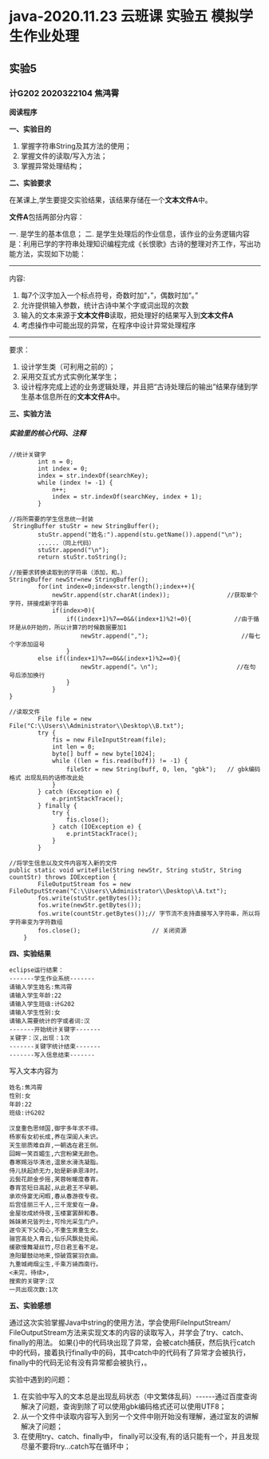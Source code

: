 # java-2020.11.23  云班课  实验五 模拟学生作业处理

## 实验5

### **计G202  2020322104  焦鸿霄**

**阅读程序**

**一、实验目的**

1. 掌握字符串String及其方法的使用；
2. 掌握文件的读取/写入方法；
3. 掌握异常处理结构；

**二、实验要求**

在某课上,学生要提交实验结果，该结果存储在一个**文本文件A**中。

**文件A**包括两部分内容：

一. 是学生的基本信息；
二. 是学生处理后的作业信息，该作业的业务逻辑内容是：利用已学的字符串处理知识编程完成《长恨歌》古诗的整理对齐工作，写出功能方法，实现如下功能：

* * *
内容:

1. 每7个汉字加入一个标点符号，奇数时加“，”，偶数时加“。”
2. 允许提供输入参数，统计古诗中某个字或词出现的次数
3. 输入的文本来源于**文本文件B**读取，把处理好的结果写入到**文本文件A**
4. 考虑操作中可能出现的异常，在程序中设计异常处理程序
* * *
要求：

1. 设计学生类（可利用之前的）；
2. 采用交互式方式实例化某学生；
3. 设计程序完成上述的业务逻辑处理，并且把“古诗处理后的输出”结果存储到学生基本信息所在的**文本文件A**中。

**三、实验方法**

##### 实验里的核心代码、注释


```
//统计关键字
		int n = 0;                     
		int index = 0;                 
		index = str.indexOf(searchKey);
		while (index != -1) {
			n++;
			index = str.indexOf(searchKey, index + 1);
		}
```

```
//将所需要的学生信息统一封装
 StringBuffer stuStr = new StringBuffer();
		stuStr.append("姓名:").append(stu.getName()).append("\n");
		......（同上代码）
		stuStr.append("\n");
		return stuStr.toString();
```

```
//按要求转换读取到的字符串（添加，和。）
StringBuffer newStr=new StringBuffer();
		for(int index=0;index<str.length();index++){
			newStr.append(str.charAt(index));                //获取单个字符，拼接成新字符串
			if(index>0){
				if((index+1)%7==0&&(index+1)%2!=0){            //由于循环是从0开始的，所以计算7的时候数据要加1    
					newStr.append(",");                          //每七个字添加逗号
				}
        else if((index+1)%7==0&&(index+1)%2==0){
					newStr.append("。\n");                      //在句号后添加换行
				}
			}
}
```

```
//读取文件
		File file = new File("C:\\Users\\Administrator\\Desktop\\B.txt");
		try {
			fis = new FileInputStream(file);
			int len = 0;
			byte[] buff = new byte[1024];
			while ((len = fis.read(buff)) != -1) {
				fileStr = new String(buff, 0, len, "gbk");   // gbk编码格式 出现乱码的话修改此处
			}
		} catch (Exception e) {
			e.printStackTrace();
		} finally {
			try {
				fis.close();
			} catch (IOException e) {
				e.printStackTrace();
			}
		}
```
```
//将学生信息以及文件内容写入新的文件
public static void writeFile(String newStr, String stuStr, String countStr) throws IOException {	
		FileOutputStream fos = new FileOutputStream("C:\\Users\\Administrator\\Desktop\\A.txt");
		fos.write(stuStr.getBytes());
		fos.write(newStr.getBytes());
		fos.write(countStr.getBytes());// 字节流不支持直接写入字符串，所以将字符串变为字符数组
		fos.close();                    // 关闭资源
	}
```

**四、实验结果**

```
eclipse运行结果：
-------学生作业系统-------
请输入学生姓名:焦鸿霄
请输入学生年龄:22
请输入学生班级:计G202
请输入学生性别:女
请输入需要统计的字或者词:汉
-------开始统计关键字-------
关键字：汉,出现：1次
-------关键字统计结束-------
-------写入信息结束-------

```
写入文本内容为
```
姓名:焦鸿霄
性别:女
年龄:22
班级:计G202

汉皇重色思倾国,御宇多年求不得。
杨家有女初长成,养在深闺人未识。
天生丽质难自弃,一朝选在君王侧。
回眸一笑百媚生,六宫粉黛无颜色。
春寒赐浴华清池,温泉水滑洗凝脂。
侍儿扶起娇无力,始是新承恩泽时。
云鬓花颜金步摇,芙蓉帐暖度春宵。
春宵苦短日高起,从此君王不早朝。
承欢侍宴无闲暇,春从春游夜专夜。
后宫佳丽三千人,三千宠爱在一身。
金屋妆成娇侍夜,玉楼宴罢醉和春。
姊妹弟兄皆列士,可怜光采生门户。
遂令天下父母心,不重生男重生女。
骊宫高处入青云,仙乐风飘处处闻。
缓歌慢舞凝丝竹,尽日君王看不足。
渔阳鼙鼓动地来,惊破霓裳羽衣曲。
九重城阙烟尘生,千乘万骑西南行。
<未完，待续>,
搜索的关键字:汉
一共出现次数:1次
```

**五、实验感想**

通过这次实验掌握Java中string的使用方法，学会使用FileInputStream/ FileOutputStream方法来实现文本的内容的读取写入，并学会了try、catch、finally的用法。
如果{}中的代码块出现了异常，会被catch捕获，然后执行catch中的代码，接着执行finally中的码，其中catch中的代码有了异常才会被执行，finally中的代码无论有没有异常都会被执行，。

实验中遇到的问题：
1. 在实验中写入的文本总是出现乱码状态（中文繁体乱码）------通过百度查询解决了问题，查询到除了可以使用gbk编码格式还可以使用UTF8；
2. 从一个文件中读取内容写入到另一个文件中刚开始没有理解，通过室友的讲解解决了问题；
3. 在使用try、catch、finally中， finally可以没有,有的话只能有一个，并且发现尽量不要将try…catch写在循环中；
